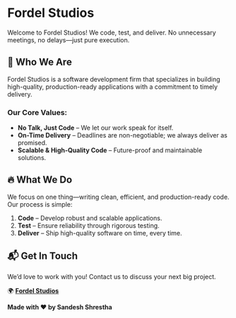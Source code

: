 # Fordel Studios

Welcome to Fordel Studios! We code, test, and deliver. No unnecessary meetings, no delays—just pure execution.

## 🚀 Who We Are
Fordel Studios is a software development firm that specializes in building high-quality, production-ready applications with a commitment to timely delivery.

### Our Core Values:
- **No Talk, Just Code** – We let our work speak for itself.
- **On-Time Delivery** – Deadlines are non-negotiable; we always deliver as promised.
- **Scalable & High-Quality Code** – Future-proof and maintainable solutions.

## 🔥 What We Do
We focus on one thing—writing clean, efficient, and production-ready code. Our process is simple:
1. **Code** – Develop robust and scalable applications.
2. **Test** – Ensure reliability through rigorous testing.
3. **Deliver** – Ship high-quality software on time, every time.

## 📬 Get In Touch
We’d love to work with you! Contact us to discuss your next big project.

🌍 **[Fordel Studios](https://fordelstudios.com)**  

**Made with ❤️ by Sandesh Shrestha**
